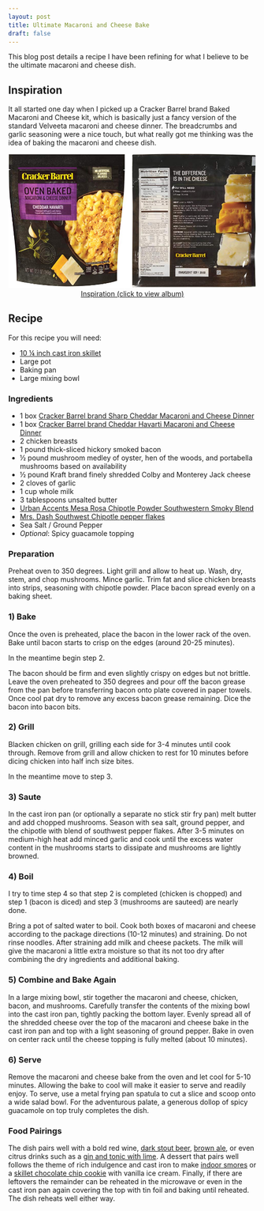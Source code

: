 ```yaml
---
layout: post
title: Ultimate Macaroni and Cheese Bake
draft: false
---
```


This blog post details a recipe I have been refining for what I believe to be the ultimate macaroni and cheese dish.

## Inspiration

It all started one day when I picked up a Cracker Barrel brand Baked Macaroni and Cheese kit, which is basically just a fancy version of the standard Velveeta macaroni and cheese dinner. The breadcrumbs and garlic seasoning were a nice touch, but what really got me thinking was the idea of baking the macaroni and cheese dish.

<p>
  <center>
    <a href="/images/posts/mac-and-cheese/CrackerBarrelOvenBake.png" data-lightbox="inspiration" data-title="Cracker Barrel Baked Macaroni and Cheese kit">
      <img src="/images/posts/mac-and-cheese/CrackerBarrelOvenBake.png" alt="Cracker Barrel Baked Macaroni and Cheese kit" />
      <figcaption>Inspiration (click to view album)</figcaption>
    </a>
    <a href="/images/posts/mac-and-cheese/Velveeta.jpg" data-lightbox="inspiration" data-title="Velveeta Shells and Cheese"></a>
  </center>
</p>

## Recipe
For this recipe you will need:

- [10 &frac14; inch cast iron skillet](https://www.amazon.com/s?url=search-alias%3Dgarden&field-keywords=Lodge+L8SK3+10-1%2F4-Inch+Pre-Seasoned+Skillet)
- Large pot
- Baking pan
- Large mixing bowl

### Ingredients
- 1 box [Cracker Barrel brand Sharp Cheddar Macaroni and Cheese Dinner](https://www.amazon.com/s?url=search-alias%3Dgrocery&field-keywords=cracker+barrel+sharp+cheddar+macaroni+and+cheese)
- 1 box [Cracker Barrel brand Cheddar Havarti Macaroni and Cheese Dinner](https://www.amazon.com/s?url=search-alias%3Dgrocery&field-keywords=cracker+barrel+cheddar+havarti+macaroni+and+cheese)
- 2 chicken breasts
- 1 pound thick-sliced hickory smoked bacon
- &frac12; pound mushroom medley of oyster, hen of the woods, and portabella mushrooms based on availability
- &frac12; pound Kraft brand finely shredded Colby and Monterey Jack cheese
- 2 cloves of garlic
- 1 cup whole milk
- 3 tablespoons unsalted butter
- [Urban Accents Mesa Rosa Chipotle Powder Southwestern Smoky Blend](https://www.amazon.com/Urban-Accents-Chipotle-Southwestern-Smoky/dp/B00EEGKOMU)
- [Mrs. Dash Southwest Chipotle pepper flakes](https://www.amazon.com/Mrs-Dash-Southwest-Chipotle-2-5/dp/B000PEFNEY)
- Sea Salt / Ground Pepper
- *Optional*: Spicy guacamole topping

### Preparation
Preheat oven to 350 degrees. Light grill and allow to heat up. Wash, dry, stem, and chop mushrooms. Mince garlic. Trim fat and slice chicken breasts into strips, seasoning with chipotle powder. Place bacon spread evenly on a baking sheet.

### 1) Bake
Once the oven is preheated, place the bacon in the lower rack of the oven. Bake until bacon starts to crisp on the edges (around 20-25 minutes). 

In the meantime begin step 2. 

The bacon should be firm and even slightly crispy on edges but not brittle. Leave the oven preheated to 350 degrees and pour off the bacon grease from the pan before transferring bacon onto plate covered in paper towels. Once cool pat dry to remove any excess bacon grease remaining. Dice the bacon into bacon bits.

### 2) Grill
Blacken chicken on grill, grilling each side for 3-4 minutes until cook through. Remove from grill and allow chicken to rest for 10 minutes before dicing chicken into half inch size bites. 

In the meantime move to step 3.

### 3) Saute
In the cast iron pan (or optionally a separate no stick stir fry pan) melt butter and add chopped mushrooms.  Season with sea salt, ground pepper, and the chipotle with blend of southwest pepper flakes. After 3-5 minutes on medium-high heat add minced garlic and cook until the excess water content in the mushrooms starts to dissipate and mushrooms are lightly browned.

### 4) Boil
I try to time step 4 so that step 2 is completed (chicken is chopped) and step 1 (bacon is diced) and step 3 (mushrooms are sauteed) are nearly done. 

Bring a pot of salted water to boil. Cook both boxes of macaroni and cheese according to the package directions (10-12 minutes) and straining. Do not rinse noodles. After straining add milk and cheese packets. The milk will give the macaroni a little extra moisture so that its not too dry after combining the dry ingredients and additional baking.

### 5) Combine and Bake Again
In a large mixing bowl, stir together the macaroni and cheese, chicken, bacon, and mushrooms. Carefully transfer the contents of the mixing bowl into the cast iron pan, tightly packing the bottom layer. Evenly spread all of the shredded cheese over the top of the macaroni and cheese bake in the cast iron pan and top with a light seasoning of ground pepper. Bake in oven on center rack until the cheese topping is fully melted (about 10 minutes).

### 6) Serve
Remove the macaroni and cheese bake from the oven and let cool for 5-10 minutes. Allowing the bake to cool will make it easier to serve and readily enjoy. To serve, use a metal frying pan spatula to cut a slice and scoop onto a wide salad bowl. For the adventurous palate, a generous dollop of spicy guacamole on top truly completes the dish. 

### Food Pairings
The dish pairs well with a bold red wine, [dark stout beer](/BrewLog/oatmeal-stout/), [brown ale](/BrewLog/brushfire-smoked-brown-ale/), or even citrus drinks such as a <a href="#" class="hover-tooltip" tip="Place 1 bartender's ice cube in a whiskey glass. Fill the glass to the top of the ice cube with Hendrick's gin. Squeeze the juice of a quarter of a lime into the glass and garnish with the wedge. Top off the glass with Fevertree elderflower tonic water. The final ration should be 1 part gin and 1 part tonic water. Enjoy responsibly.">gin and tonic with lime</a>. A dessert that pairs well follows the theme of rich indulgence and cast iron to make [indoor smores](http://www.lodgemfg.com/recipe/skillet-smores-dip) or a [skillet chocolate chip cookie](http://www.lodgemfg.com/recipe/cast-iron-skillet-chocolate-chip-cookie) with vanilla ice cream. Finally, if there are leftovers the remainder can be reheated in the microwave or even in the cast iron pan again covering the top with tin foil and baking until reheated. The dish reheats well either way.